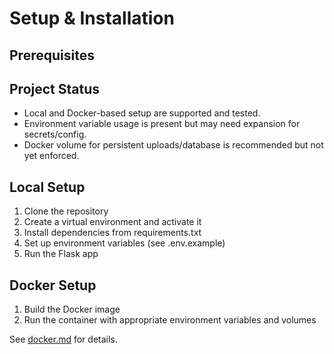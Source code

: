 # Setup & Installation

## Prerequisites

## Project Status
- Local and Docker-based setup are supported and tested.
- Environment variable usage is present but may need expansion for secrets/config.
- Docker volume for persistent uploads/database is recommended but not yet enforced.

## Local Setup
1. Clone the repository
2. Create a virtual environment and activate it
3. Install dependencies from requirements.txt
4. Set up environment variables (see .env.example)
5. Run the Flask app

## Docker Setup
1. Build the Docker image
2. Run the container with appropriate environment variables and volumes

See [docker.md](docker.md) for details.
